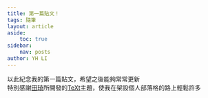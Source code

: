```yaml
---
title: 第一篇貼文！
tags: 隨筆
layout: article
aside:
    toc: true
sidebar:
    nav: posts
author: YH LI
---
```


以此紀念我的第一篇貼文，希望之後能夠常常更新\
特別感謝[田琦](https://kitian616.github.io/)所開發的[TeXt](https://kitian616.github.io/jekyll-TeXt-theme/)主題，使我在架設個人部落格的路上輕鬆許多
